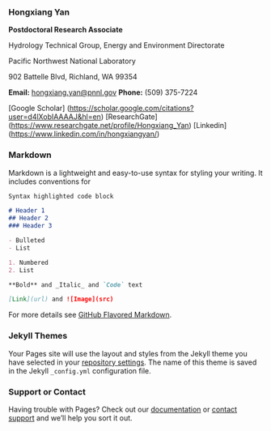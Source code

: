 ### Hongxiang Yan

**Postdoctoral Research Associate**

Hydrology Technical Group, Energy and Environment Directorate

Pacific Northwest National Laboratory

902 Battelle Blvd, Richland, WA 99354

**Email:** hongxiang.yan@pnnl.gov
**Phone:** (509) 375-7224

[Google Scholar] (https://scholar.google.com/citations?user=d4lXobIAAAAJ&hl=en)     [ResearchGate] (https://www.researchgate.net/profile/Hongxiang_Yan)      [Linkedin] (https://www.linkedin.com/in/hongxiangyan/)




### Markdown

Markdown is a lightweight and easy-to-use syntax for styling your writing. It includes conventions for

```markdown
Syntax highlighted code block

# Header 1
## Header 2
### Header 3

- Bulleted
- List

1. Numbered
2. List

**Bold** and _Italic_ and `Code` text

[Link](url) and ![Image](src)
```

For more details see [GitHub Flavored Markdown](https://guides.github.com/features/mastering-markdown/).

### Jekyll Themes

Your Pages site will use the layout and styles from the Jekyll theme you have selected in your [repository settings](https://github.com/hydro-yan/hydro-yan.github.io/settings). The name of this theme is saved in the Jekyll `_config.yml` configuration file.

### Support or Contact

Having trouble with Pages? Check out our [documentation](https://help.github.com/categories/github-pages-basics/) or [contact support](https://github.com/contact) and we’ll help you sort it out.
